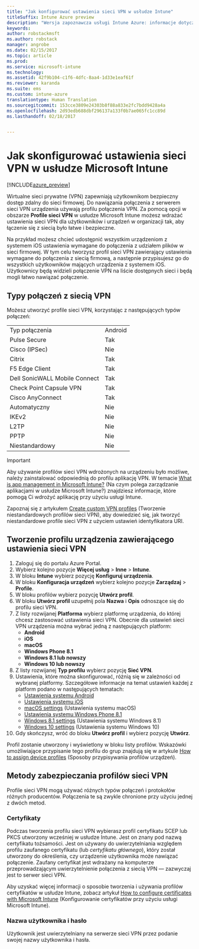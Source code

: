 ```yaml
---
title: "Jak konfigurować ustawienia sieci VPN w usłudze Intune"
titleSuffix: Intune Azure preview
description: "Wersja zapoznawcza usługi Intune Azure: informacje dotyczące konfigurowania ustawień sieci VPN na zarządzanych urządzeniach przy użyciu usługi Intune."
keywords: 
author: robstackmsft
ms.author: robstack
manager: angrobe
ms.date: 02/15/2017
ms.topic: article
ms.prod: 
ms.service: microsoft-intune
ms.technology: 
ms.assetid: 42f9b104-c1f6-4dfc-8aa4-1d33e1eaf61f
ms.reviewer: karanda
ms.suite: ems
ms.custom: intune-azure
translationtype: Human Translation
ms.sourcegitcommit: 153cce3809e24303b8f88a833e2fc7bdd9428a4a
ms.openlocfilehash: 2d93edb688dbf296137a133f0b7ae065fc1cc89d
ms.lasthandoff: 02/18/2017


---
```


# <a name="how-to-configure-vpn-settings-in-microsoft-intune"></a>Jak skonfigurować ustawienia sieci VPN w usłudze Microsoft Intune

[!INCLUDE[azure_preview](../includes/azure_preview.md)]

Wirtualne sieci prywatne (VPN) zapewniają użytkownikom bezpieczny dostęp zdalny do sieci firmowej. Do nawiązania połączenia z serwerem sieci VPN urządzenia używają profilu połączenia VPN. Za pomocą opcji w obszarze **Profile sieci VPN** w usłudze Microsoft Intune możesz wdrażać ustawienia sieci VPN dla użytkowników i urządzeń w organizacji tak, aby łączenie się z siecią było łatwe i bezpieczne.

Na przykład możesz chcieć udostępnić wszystkim urządzeniom z systemem iOS ustawienia wymagane do połączenia z udziałem plików w sieci firmowej. W tym celu tworzysz profil sieci VPN zawierający ustawienia wymagane do połączenia z siecią firmową, a następnie przypisujesz go do wszystkich użytkowników mających urządzenia z systemem iOS. Użytkownicy będą widzieli połączenie VPN na liście dostępnych sieci i będą mogli łatwo nawiązać połączenie.

## <a name="vpn-connection-types"></a>Typy połączeń z siecią VPN

Możesz utworzyć profile sieci VPN, korzystając z następujących typów połączeń:

|||
|-|-|
|Typ połączenia|Android|iOS|macOS|Windows Phone 8.1|Windows 8.1|Windows 10|
|Pulse Secure|Tak|Tak|Tak|Tak|Tak|Tak|
|Cisco (IPSec)|Nie|Tak|Nie|Nie|Nie|Nie|
|Citrix|Tak|Tak|Nie|Nie|Nie|Nie|
|F5 Edge Client|Tak|Tak|Tak|Tak|Tak|Tak|
|Dell SonicWALL Mobile Connect|Tak|Tak|Tak|Tak|Tak|Tak|
|Check Point Capsule VPN|Tak|Tak|Tak|Tak|Tak|Tak|
|Cisco AnyConnect|Tak|Tak|Tak|Nie|Nie|Nie|
|Automatyczny|Nie|Nie|Nie|Nie|Nie|Tak|
|IKEv2|Nie|Nie|Nie|Nie|Nie|Tak|
|L2TP|Nie|Nie|Nie|Nie|Nie|Tak|
|PPTP|Nie|Nie|Nie|Nie|Nie|Tak|
|Niestandardowy|Nie|Tak|Tak|Nie|Nie|Nie|


> [!IMPORTANT]
> Aby używanie profilów sieci VPN wdrożonych na urządzeniu było możliwe, należy zainstalować odpowiednią do profilu aplikację VPN. W temacie [What is app management in Microsoft Intune?](/intune-azure/manage-apps/what-is-app-management) (Na czym polega zarządzanie aplikacjami w usłudze Microsoft Intune?) znajdziesz informacje, które pomogą Ci wdrożyć aplikację przy użyciu usługi Intune.  

Zapoznaj się z artykułem [Create custom VPN profiles](create-custom-vpn-profiles.md) (Tworzenie niestandardowych profilów sieci VPN), aby dowiedzieć się, jak tworzyć niestandardowe profile sieci VPN z użyciem ustawień identyfikatora URI.     

## <a name="create-a-device-profile-containing-vpn-settings"></a>Tworzenie profilu urządzenia zawierającego ustawienia sieci VPN

1. Zaloguj się do portalu Azure Portal.
2. Wybierz kolejno pozycje **Więcej usług** > **Inne** > **Intune**.
3. W bloku **Intune** wybierz pozycję **Konfiguruj urządzenia**.
2. W bloku **Konfiguracja urządzeń** wybierz kolejno pozycje **Zarządzaj** > **Profile**.
3. W bloku profilów wybierz pozycję **Utwórz profil**.
4. W bloku **Utwórz profil** uzupełnij pola **Nazwa** i **Opis** odnoszące się do profilu sieci VPN.
5. Z listy rozwijanej **Platforma** wybierz platformę urządzenia, do której chcesz zastosować ustawienia sieci VPN. Obecnie dla ustawień sieci VPN urządzenia można wybrać jedną z następujących platform:
    - **Android**
    - **iOS**
    - **macOS**
    - **Windows Phone 8.1**
    - **Windows 8.1 lub nowszy**
    - **Windows 10 lub nowszy**
6. Z listy rozwijanej **Typ profilu** wybierz pozycję **Sieć VPN**.
7. Ustawienia, które można skonfigurować, różnią się w zależności od wybranej platformy. Szczegółowe informacje na temat ustawień każdej z platform podano w następujących tematach:
    - [Ustawienia systemu Android](vpn-for-android.md)
    - [Ustawienia systemu iOS](vpn-for-ios.md)
    - [macOS settings](vpn-for-macos.md) (Ustawienia systemu macOS)
    - [Ustawienia systemu Windows Phone 8.1](vpn-for-windows-phone-8-1.md)
    - [Windows 8.1 settings](vpn-for-windows-8-1.md) (Ustawienia systemu Windows 8.1)
    - [Windows 10 settings](vpn-for-windows-10.md) (Ustawienia systemu Windows 10)
8. Gdy skończysz, wróć do bloku **Utwórz profil** i wybierz pozycję **Utwórz**.

Profil zostanie utworzony i wyświetlony w bloku listy profilów.
Wskazówki umożliwiające przypisanie tego profilu do grup znajdują się w artykule [How to assign device profiles](how-to-assign-device-profiles.md) (Sposoby przypisywania profilów urządzeń).


## <a name="methods-of-securing-vpn-profiles"></a>Metody zabezpieczania profilów sieci VPN

Profile sieci VPN mogą używać różnych typów połączeń i protokołów różnych producentów. Połączenia te są zwykle chronione przy użyciu jednej z dwóch metod.

### <a name="certificates"></a>Certyfikaty

Podczas tworzenia profilu sieci VPN wybierasz profil certyfikatu SCEP lub PKCS utworzony wcześniej w usłudze Intune. Jest on znany pod nazwą certyfikatu tożsamości. Jest on używany do uwierzytelniania względem profilu zaufanego certyfikatu (lub *certyfikatu głównego*), który został utworzony do określenia, czy urządzenie użytkownika może nawiązać połączenie. Zaufany certyfikat jest wdrażany na komputerze przeprowadzającym uwierzytelnienie połączenia z siecią VPN — zazwyczaj jest to serwer sieci VPN.

Aby uzyskać więcej informacji o sposobie tworzenia i używania profilów certyfikatów w usłudze Intune, zobacz artykuł [How to configure certificates with Microsoft Intune](how-to-configure-certificates.md) (Konfigurowanie certyfikatów przy użyciu usługi Microsoft Intune).

### <a name="user-name-and-password"></a>Nazwa użytkownika i hasło

Użytkownik jest uwierzytelniany na serwerze sieci VPN przez podanie swojej nazwy użytkownika i hasła.

